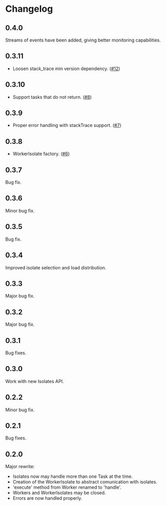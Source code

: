 # Changelog

## 0.4.0
  Streams of events have been added, giving better monitoring capabilities.

## 0.3.11
- Loosen stack_trace min version dependency. ([#12](https://github.com/Dreckr/Worker/issues/12))

## 0.3.10
- Support tasks that do not return. ([#8](https://github.com/Dreckr/Worker/issues/8))

## 0.3.9
- Proper error handling with stackTrace support. ([#7](https://github.com/Dreckr/Worker/issues/7))

## 0.3.8
- WorkerIsolate factory. ([#6](https://github.com/Dreckr/Worker/issues/6))

## 0.3.7
  Bug fix.

## 0.3.6
  Minor bug fix.

## 0.3.5
  Bug fix.

## 0.3.4
  Improved isolate selection and load distribution.

## 0.3.3
  Major bug fix.

## 0.3.2
  Major bug fix.

## 0.3.1
  Bug fixes.

## 0.3.0
  Work with new Isolates API.

## 0.2.2
  Minor bug fix.

## 0.2.1
  Bug fixes.

## 0.2.0
Major rewrite:

- Isolates now may handle more than one Task at the time.
- Creation of the WorkerIsolate to abstract comunication with isolates.
- 'execute' method from Worker renamed to 'handle'.
- Workers and WorkerIsolates may be closed.
- Errors are now handled properly.